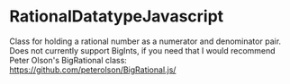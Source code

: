 # RationalDatatypeJavascript
Class for holding a rational number as a numerator and denominator pair.
Does not currently support BigInts, if you need that I would recommend Peter Olson's BigRational class: https://github.com/peterolson/BigRational.js/

